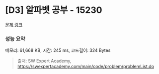# [D3] 알파벳 공부 - 15230 

[문제 링크](https://swexpertacademy.com/main/code/problem/problemDetail.do?contestProbId=AYLnMQT6vPADFATf) 

### 성능 요약

메모리: 61,668 KB, 시간: 245 ms, 코드길이: 324 Bytes



> 출처: SW Expert Academy, https://swexpertacademy.com/main/code/problem/problemList.do